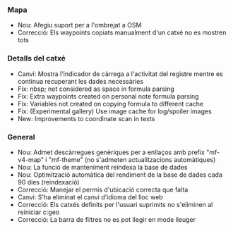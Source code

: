 
### Mapa
- Nou: Afegiu suport per a l'ombrejat a OSM
- Correcció: Els waypoints copiats manualment d'un catxé no es mostren tots

### Detalls del catxé
- Canvi: Mostra l'indicador de càrrega a l'activitat del registre mentre es continua recuperant les dades necessàries
- Fix: nbsp; not considered as space in formula parsing
- Fix: Extra waypoints created on personal note formula parsing
- Fix: Variables not created on copying formula to different cache
- Fix: (Experimental gallery) Use image cache for log/spoiler images
- New: Improvements to coordinate scan in texts

### General
- Nou: Admet descàrregues genèriques per a enllaços amb prefix "mf-v4-map" i "mf-theme" (no s'admeten actualitzacions automàtiques)
- Nou: La funció de manteniment reindexa la base de dades
- Nou: Optimització automàtica del rendiment de la base de dades cada 90 dies (reindexació)
- Correcció: Manejar el permís d'ubicació correcta que falta
- Canvi: S'ha eliminat el canvi d'idioma del lloc web
- Correcció: Els catxés definits per l'usuari suprimits no s'eliminen al reiniciar c:geo
- Correcció: La barra de filtres no es pot llegir en mode lleuger
